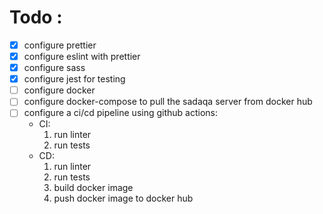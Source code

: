 # Todo :

- [x] configure prettier
- [x] configure eslint with prettier
- [x] configure sass
- [x] configure jest for testing
- [ ] configure docker
- [ ] configure docker-compose to pull the sadaqa server from docker hub
- [ ] configure a ci/cd pipeline using github actions:
    - CI:
      1. run linter
      2. run tests
    - CD:
      1. run linter
      2. run tests
      3. build docker image
      4. push docker image to docker hub
